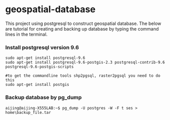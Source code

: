 # geospatial-database
This project using postgresql to construct geospatial database. The below are tutorial for creating and backing up database by typing the command lines in the terminal.
### Install postgresql version 9.6
```console
sudo apt-get install postgresql-9.6
sudo apt-get install postgresql-9.6-postgis-2.3 postgresql-contrib-9.6 postgresql-9.6-postgis-scripts

#to get the commandline tools shp2pgsql, raster2pgsql you need to do this
sudo apt-get install postgis
```
### Backup database by pg_dump
```console
aijing@aijing-X555LAB:~$ pg_dump -U postgres -W -F t ses > home\backup_file.tar
```

